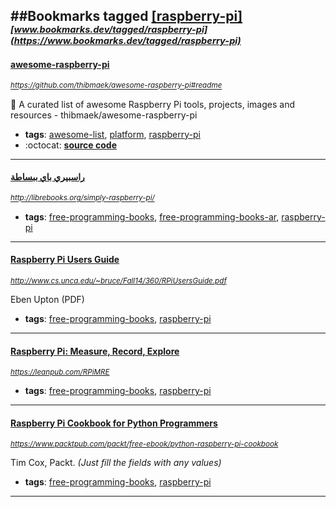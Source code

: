 ##Bookmarks tagged [[raspberry-pi]](https://www.bookmarks.dev?q=[raspberry-pi])
_<sup><sup>[www.bookmarks.dev/tagged/raspberry-pi](https://www.bookmarks.dev/tagged/raspberry-pi)</sup></sup>_
---
#### [awesome-raspberry-pi](https://github.com/thibmaek/awesome-raspberry-pi#readme)
_<sup>https://github.com/thibmaek/awesome-raspberry-pi#readme</sup>_

📝 A curated list of awesome Raspberry Pi tools, projects, images and resources - thibmaek/awesome-raspberry-pi
* **tags**: [awesome-list](../tagged/awesome-list.md), [platform](../tagged/platform.md), [raspberry-pi](../tagged/raspberry-pi.md)
* :octocat: **[source code](https://github.com/thibmaek/awesome-raspberry-pi#readme)**
---
#### [راسبيري باي ببساطة ](http://librebooks.org/simply-raspberry-pi/)
_<sup>http://librebooks.org/simply-raspberry-pi/</sup>_

* **tags**: [free-programming-books](../tagged/free-programming-books.md), [free-programming-books-ar](../tagged/free-programming-books-ar.md), [raspberry-pi](../tagged/raspberry-pi.md)
---
#### [Raspberry Pi Users Guide](http://www.cs.unca.edu/~bruce/Fall14/360/RPiUsersGuide.pdf)
_<sup>http://www.cs.unca.edu/~bruce/Fall14/360/RPiUsersGuide.pdf</sup>_

Eben Upton (PDF)
* **tags**: [free-programming-books](../tagged/free-programming-books.md), [raspberry-pi](../tagged/raspberry-pi.md)
---
#### [Raspberry Pi: Measure, Record, Explore](https://leanpub.com/RPiMRE)
_<sup>https://leanpub.com/RPiMRE</sup>_

* **tags**: [free-programming-books](../tagged/free-programming-books.md), [raspberry-pi](../tagged/raspberry-pi.md)
---
#### [Raspberry Pi Cookbook for Python Programmers](https://www.packtpub.com/packt/free-ebook/python-raspberry-pi-cookbook)
_<sup>https://www.packtpub.com/packt/free-ebook/python-raspberry-pi-cookbook</sup>_

Tim Cox, Packt. *(Just fill the fields with any values)*
* **tags**: [free-programming-books](../tagged/free-programming-books.md), [raspberry-pi](../tagged/raspberry-pi.md)
---
